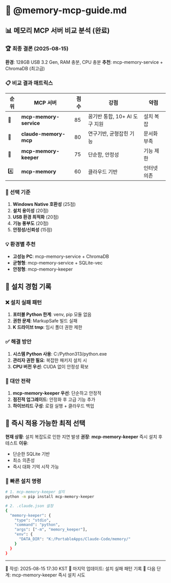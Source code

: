 # 🧠 @memory-mcp-guide.md

## 📊 메모리 MCP 서버 비교 분석 (완료)

### 🏆 최종 결론 (2025-08-15)
**환경**: 128GB USB 3.2 Gen, RAM 충분, CPU 충분
**추천**: mcp-memory-service + ChromaDB (최고급)

### 📋 비교 결과 매트릭스

| 순위 | MCP 서버 | 점수 | 강점 | 약점 |
|------|----------|------|------|------|
| 🥇 | **mcp-memory-service** | 85 | 꿈기반 통합, 10+ AI 도구 지원 | 설치 복잡 |
| 🥈 | **claude-memory-mcp** | 80 | 연구기반, 균형잡힌 기능 | 문서화 부족 |
| 🥉 | **mcp-memory-keeper** | 75 | 단순함, 안정성 | 기능 제한 |
| 4️⃣ | **mcp-memory** | 60 | 클라우드 기반 | 인터넷 의존 |

### 🎯 선택 기준
1. **Windows Native 호환성** (25점)
2. **설치 용이성** (20점) 
3. **USB 환경 최적화** (20점)
4. **기능 풍부도** (20점)
5. **안정성/신뢰성** (15점)

### 💡 환경별 추천
- **고성능 PC**: mcp-memory-service + ChromaDB
- **균형형**: mcp-memory-service + SQLite-vec  
- **안정형**: mcp-memory-keeper

## 🚀 설치 경험 기록

### ❌ 설치 실패 패턴
1. **포터블 Python 한계**: venv, pip 모듈 없음
2. **권한 문제**: MarkupSafe 빌드 실패
3. **K 드라이브 tmp**: 임시 폴더 권한 제한

### ✅ 해결 방안
1. **시스템 Python 사용**: C:/Python313/python.exe
2. **관리자 권한 필요**: 복잡한 패키지 설치 시
3. **CPU 버전 우선**: CUDA 없이 안정성 확보

### 🔄 대안 전략
1. **mcp-memory-keeper 우선**: 단순하고 안정적
2. **점진적 업그레이드**: 안정화 후 고급 기능 추가
3. **하이브리드 구성**: 로컬 실행 + 클라우드 백업

## 🎯 즉시 적용 가능한 최적 선택

**현재 상황**: 설치 복잡도로 인한 지연 발생
**권장**: **mcp-memory-keeper** 즉시 설치 후 테스트
**이유**: 
- 단순한 SQLite 기반
- 최소 의존성
- 즉시 대화 기억 시작 가능

### 🚀 빠른 설치 명령
```bash
# 1. mcp-memory-keeper 설치
python -m pip install mcp-memory-keeper

# 2. .claude.json 설정
{
  "memory-keeper": {
    "type": "stdio",
    "command": "python",
    "args": ["-m", "memory_keeper"],
    "env": {
      "DATA_DIR": "K:/PortableApps/Claude-Code/memory/"
    }
  }
}
```

---
📅 작성: 2025-08-15 17:30 KST
🔄 마지막 업데이트: 설치 실패 패턴 기록
📍 다음 단계: mcp-memory-keeper 즉시 설치 시도